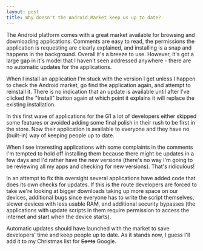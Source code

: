 ```yaml
---
layout: post
title: Why doesn't the Android Market keep us up to date?
---
```

The Android platform comes with a great market available for browsing and
downloading applications.  Comments are easy to read, the permissions the
application is requesting are clearly explained, and installing is a snap and
happens in the background.  Overall it's a breeze to use.  However, it's got a
large gap in it's model that I haven't seen addressed anywhere - there are no
automatic updates for the applications.

When I install an application I'm stuck with the version I get unless I
happen to check the Android market, go find the application again, and attempt
to reinstall it.  There is no indication that an update is available until after
I've clicked the "Install" button again at which point it explains it will
replace the existing installation.

In this first wave of applications for the G1 a lot of developers either
skipped some features or avoided adding some final polish in their rush to be
first in the store.  Now their application is available to everyone and they
have no (built-in) way of keeping people up to date.

When I see interesting applications with some complaints in the comments I'm
tempted to hold off installing them because there might be updates in a few days
and I'd rather have the new versions (there's no way I'm going to be reviewing
all my apps and checking for new versions).  That's ridiculous!

In an attempt to fix this oversight several applications have added code that
does its own checks for updates.  If this is the route developers are forced to
take we're looking at bigger downloads taking up more space on our devices,
additional bugs since everyone has to write the script themselves, slower
devices with less usable RAM, and additional security bypasses (the applications
with update scripts in them require permission to access the internet and start
when the device starts).

Automatic updates should have launched with the market to save developers'
time and keep people up to date.  As it stands now, I guess I'll add it to my
Christmas list for <del>Santa</del> Google.

